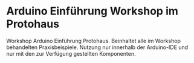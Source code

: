 # Arduino Einführung Workshop im Protohaus
Workshop Arduino Einführung Protohaus. 
Beinhaltet alle im Workshop behandelten Praxisbeispiele. 
Nutzung nur innerhalb der Arduino-IDE und nur mit den zur Verfügung gestellten Komponenten. 
